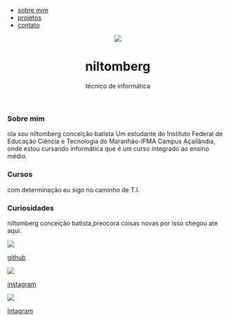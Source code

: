 <!DOCTYPE html>
<html lang="pt-br">
<head>
    <meta charset="UTF-8">
    <meta name="viewport" content="width=device-width, initial-scale=1.0">
    <title>sobre niltomberg</title>
    <link rel="stylesheet" href="style.css">
</head>
<body>
    <div class="contener">
      <nav>
      <ul>
        <li>
          <a href="index.html">sobre mim</a>
        </li>
        <li>
          <a href="projeto.html">projetos</a>
        </li>
        <li>
          <a href="contato.html">contato</a>
        </li>
      </ul>
    </nav>
    <header>
      <div class="center">
        <img src="./img/IMG_20231229_132701_306.jpg"></img>
      </div>
      <h1>niltomberg</h1
      <h2>técnico de informática</h2>
    </header>
    <main>
      <section>
        <h3>Sobre mim</h3>
        <p>
          ola sou niltomberg conceição batista  Um estudante do Instituto Federal de Educação Ciência e Tecnologia do Maranhão-IFMA  Campus Açailândia, onde estou cursando informática que é um curso integrado ao ensino médio.
        </p>
      </section>
      <section>
        <h3>Cursos</h3>
        <p>
          com determinação eu sigo no caminho de T.I.
        </p>
      </section>
      <section>
        <h3>Curiosidades</h3>
        <p>
          niltomberg conceição batista,preocora coisas novas por isso chegou ate aqui.
        </p>
      </section>
    </main>
    <footer>
      <a href="https://github.com/NiltomBerg/NiltomBerg/edit/main/README.md" target="_blank" rel="noopener noreferrer">
        <img src="./img/GitHub-Mark-ea2971cee799.png"></img>
        <p>github</p>
      </a>
      <a href="https://www.instagram.com/niltomberg_?igsh=MTd4bnhqaThkM24z" target="_blank" rel="noopener noreferrer">
        <img src="./img/Instagram_logo_2016.svg.png"></img>
        <p>instagram</p>
      </a>
      <a href="https://www.instagram.com/niltomberg_?igsh=MTd4bnhqaThkM24z" target="_blank" rel="noopener noreferrer">
        <img src="./img/2048px-LinkedIn_icon.svg.png"></img>
        <p>Intagram</p>
      </a>
    </footer>
    </div>
</body>
</html>
